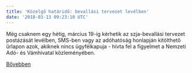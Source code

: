```yaml
---
title: 'Közelgő határidő: bevallási tervezet levélben'
date: '2018-03-13 09:23:10 UTC'
---
```


Még csaknem egy hétig, március 19-ig kérhetik az szja-bevallási tervezet postázását levélben, SMS-ben vagy az adóhatóság honlapján kitölthető űrlapon azok, akiknek nincs ügyfélkapuja - hívta fel a figyelmet a Nemzeti Adó- és Vámhivatal közleményében.


[Bővebben](http://ift.tt/2HvPOtn)
